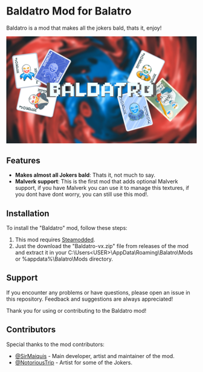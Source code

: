 # Baldatro Mod for Balatro

Baldatro is a mod that makes all the jokers bald, thats it, enjoy!

![Thumbnail](https://raw.githubusercontent.com/SirMaiquis/Balatro-Baldatro/refs/heads/main/images/thumbnail.jpg)

## Features

- **Makes almost all Jokers bald**: Thats it, not much to say.
- **Malverk support**: This is the first mod that adds optional Malverk support, if you have Malverk you can use it to manage this textures, if you dont have dont worry, you can still use this mod!.

## Installation

To install the "Baldatro" mod, follow these steps:

1. This mod requires [Steamodded](https://github.com/Steamodded/smods).
2. Just the download the "Baldatro-vx.zip" file from releases of the mod and extract it in your C:\Users\<USER>\AppData\Roaming\Balatro\Mods or %appdata%\Balatro\Mods directory.

## Support

If you encounter any problems or have questions, please open an issue in this repository. Feedback and suggestions are always appreciated!

Thank you for using or contributing to the Baldatro mod!

## Contributors

Special thanks to the mod contributors:

- [@SirMaiquis](https://github.com/SirMaiquis) - Main developer, artist and maintainer of the mod.
- [@NotoriousTrip](https://www.twitch.tv/notorioustrip) - Artist for some of the Jokers.
